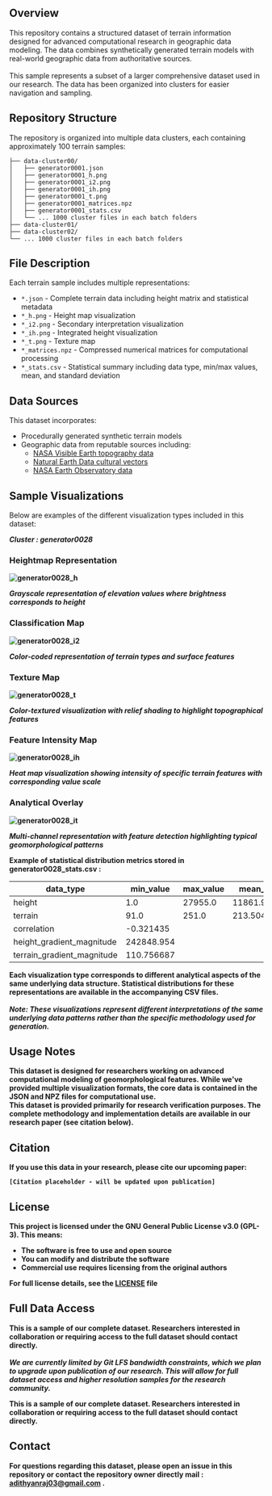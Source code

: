 
## Overview
This repository contains a structured dataset of terrain information designed for advanced computational research in geographic data modeling. The data combines synthetically generated terrain models with real-world geographic data from authoritative sources.<br><br>
This sample represents a subset of a larger comprehensive dataset used in our research. The data has been organized into clusters for easier navigation and sampling.

## Repository Structure
The repository is organized into multiple data clusters, each containing approximately 100 terrain samples:

```
├── data-cluster00/
│   ├── generator0001.json
│   ├── generator0001_h.png
│   ├── generator0001_i2.png
│   ├── generator0001_ih.png
│   ├── generator0001_t.png
│   ├── generator0001_matrices.npz
│   ├── generator0001_stats.csv
│   └── ... 1000 cluster files in each batch folders
├── data-cluster01/
├── data-cluster02/
└── ... 1000 cluster files in each batch folders
```

## File Description

Each terrain sample includes multiple representations:
- `*.json` - Complete terrain data including height matrix and statistical metadata
- `*_h.png` - Height map visualization
- `*_i2.png` - Secondary interpretation visualization
- `*_ih.png` - Integrated height visualization
- `*_t.png` - Texture map
- `*_matrices.npz` - Compressed numerical matrices for computational processing
- `*_stats.csv` - Statistical summary including data type, min/max values, mean, and standard deviation

## Data Sources

This dataset incorporates:
- Procedurally generated synthetic terrain models
- Geographic data from reputable sources including:
  - [NASA Visible Earth topography data](https://visibleearth.nasa.gov/images/73934/topography)
  - [Natural Earth Data cultural vectors](https://www.naturalearthdata.com/downloads/50m-cultural-vectors/)
  - [NASA Earth Observatory data](https://earthobservatory.nasa.gov/features/NightLights)

## Sample Visualizations

Below are examples of the different visualization types included in this dataset:

<b>*Cluster : generator0028*<b>

### Heightmap Representation

![generator0028_h](https://github.com/user-attachments/assets/75db6267-6791-4de7-b694-d3ba845fabc3)

*Grayscale representation of elevation values where brightness corresponds to height*

### Classification Map

![generator0028_i2](https://github.com/user-attachments/assets/ae1e3c21-d554-4d64-a06e-073755c51464)

*Color-coded representation of terrain types and surface features*

### Texture Map

![generator0028_t](https://github.com/user-attachments/assets/27536ff1-39d0-4163-89d5-7db995c183a0)

*Color-textured visualization with relief shading to highlight topographical features*



### Feature Intensity Map

![generator0028_ih](https://github.com/user-attachments/assets/40dc8414-e31d-4306-b577-641711934e4c)

*Heat map visualization showing intensity of specific terrain features with corresponding value scale*

### Analytical Overlay


![generator0028_it](https://github.com/user-attachments/assets/871e405d-9a92-4633-9944-7e247cb19e15)

*Multi-channel representation with feature detection highlighting typical geomorphological patterns*



Example of statistical distribution metrics stored in generator0028_stats.csv :

| data_type                | min_value              | max_value | mean_value        | std_dev           |
|--------------------------|------------------------|-----------|-------------------|-------------------|
| height                   | 1.0                    | 27955.0   | 11861.979527      | 4600.279871       |
| terrain                  | 91.0                   | 251.0     | 213.504738        | 16.407035         |
| correlation              | -0.321435              |           |                   |                   |
| height_gradient_magnitude| 242848.954             |           |                   |                   |
| terrain_gradient_magnitude| 110.756687            |           |                   |                   |

Each visualization type corresponds to different analytical aspects of the same underlying data structure. Statistical distributions for these representations are available in the accompanying CSV files.
<br><br>
<b>*Note: These visualizations represent different interpretations of the same underlying data patterns rather than the specific methodology used for generation.*</b>

## Usage Notes

This dataset is designed for researchers working on advanced computational modeling of geomorphological features. While we've provided multiple visualization formats, the core data is contained in the JSON and NPZ files for computational use.<br>
This dataset is provided primarily for research verification purposes. The complete methodology and implementation details are available in our research paper (see citation below).

## Citation

If you use this data in your research, please cite our upcoming paper:
```
[Citation placeholder - will be updated upon publication]
```

## License
This project is licensed under the GNU General Public License v3.0 (GPL-3). This means:
* The software is free to use and open source
* You can modify and distribute the software
* Commercial use requires licensing from the original authors

For full license details, see the [LICENSE](https://github.com/adithyanraj03/Paper_08_Data-Set_Gan_Terrain/blob/master/LICENSE) file 


## Full Data Access

This is a sample of our complete dataset. Researchers interested in collaboration or requiring access to the full dataset should contact directly.<br><br>
<b>*We are currently limited by Git LFS bandwidth constraints, which we plan to upgrade upon publication of our research. This will allow for full dataset access and higher resolution samples for the research community.*</b>

This is a sample of our complete dataset. Researchers interested in collaboration or requiring access to the full dataset should contact directly.

## Contact

For questions regarding this dataset, please open an issue in this repository or contact the repository owner directly mail : adithyanraj03@gmail.com .
